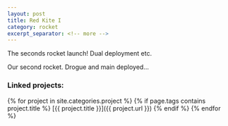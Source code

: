 ```yaml
---
layout: post
title: Red Kite I
category: rocket
excerpt_separator: <!-- more -->
---
```


The seconds rocket launch! Dual deployment etc.

<!-- more -->

Our second rocket. Drogue and main deployed...

### Linked projects:
{% for project in site.categories.project %}
{% if page.tags contains project.title %}
[{{ project.title }}]({{ project.url }})
{% endif %}
{% endfor %}